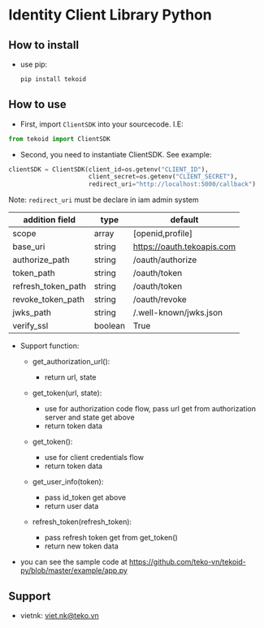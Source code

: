 # Identity Client Library Python

## How to install
- use pip:
    ```py
    pip install tekoid
    ```

## How to use

- First, import `ClientSDK` into your sourcecode. I.E:

```py
from tekoid import ClientSDK
```


- Second, you need to instantiate ClientSDK. See example:

```py
clientSDK = ClientSDK(client_id=os.getenv("CLIENT_ID"),
                      client_secret=os.getenv("CLIENT_SECRET"),
                      redirect_uri="http://localhost:5000/callback")
```

Note: `redirect_uri` must be declare in iam admin system

|addition field    |type   |default                   |                                
|------------------|-------|--------------------------|
|scope             |array  |[openid,profile]          |                                    
|base_uri          |string |https://oauth.tekoapis.com|                                    
|authorize_path    |string |/oauth/authorize          |                                    
|token_path        |string |/oauth/token              |                                    
|refresh_token_path|string |/oauth/token              |                                    
|revoke_token_path |string |/oauth/revoke             |                                    
|jwks_path         |string |/.well-known/jwks.json    |                                    
|verify_ssl        |boolean|True                      |                          


- Support function:
    - get_authorization_url():
        - return url, state 
        
    - get_token(url, state): 
        - use for authorization code flow, pass url get from authorization server and state get above
        - return token data 
        
    - get_token(): 
        - use for client credentials flow
        - return token data
        
    - get_user_info(token): 
        - pass id_token get above
        - return user data
    - refresh_token(refresh_token):
        - pass refresh token get from get_token()
        - return new token data
        
- you can see the sample code at
https://github.com/teko-vn/tekoid-py/blob/master/example/app.py

## Support
- vietnk: viet.nk@teko.vn
